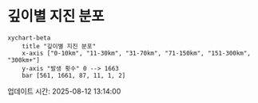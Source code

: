 # 깊이별 지진 분포

```mermaid
xychart-beta
    title "깊이별 지진 분포"
    x-axis ["0-10km", "11-30km", "31-70km", "71-150km", "151-300km", "300km+"]
    y-axis "발생 횟수" 0 --> 1663
    bar [561, 1661, 87, 11, 1, 2]
```

업데이트 시간: 2025-08-12 13:14:00
